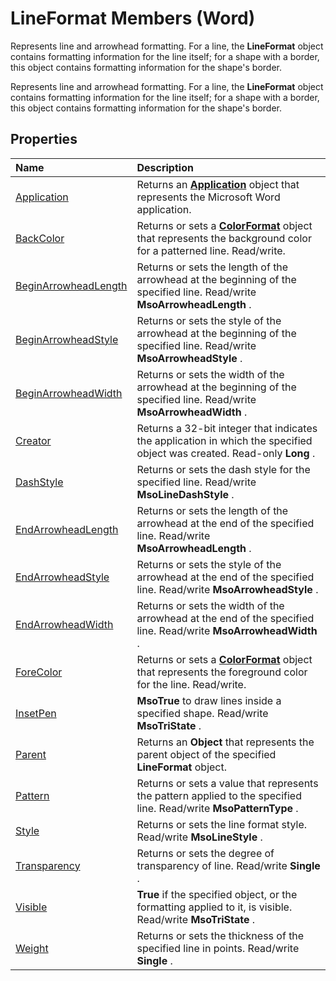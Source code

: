 
# LineFormat Members (Word)
Represents line and arrowhead formatting. For a line, the  **LineFormat** object contains formatting information for the line itself; for a shape with a border, this object contains formatting information for the shape's border.

Represents line and arrowhead formatting. For a line, the  **LineFormat** object contains formatting information for the line itself; for a shape with a border, this object contains formatting information for the shape's border.


## Properties



|**Name**|**Description**|
|:-----|:-----|
|[Application](b06b47c3-486c-2f1d-a166-34bcd89be05d.md)|Returns an  **[Application](d1cf6f8f-4e88-bf01-93b4-90a83f79cb44.md)** object that represents the Microsoft Word application.|
|[BackColor](30c282ca-f20b-9d20-8e6c-6f2c37d0cd7b.md)|Returns or sets a  **[ColorFormat](5f12793f-d847-ecf2-6cf6-39387f7f0b28.md)** object that represents the background color for a patterned line. Read/write.|
|[BeginArrowheadLength](e2bcb274-001e-69a8-35de-009193dcc117.md)|Returns or sets the length of the arrowhead at the beginning of the specified line. Read/write  **MsoArrowheadLength** .|
|[BeginArrowheadStyle](16aa1b91-5126-bbe5-be7d-ce26245f50a2.md)|Returns or sets the style of the arrowhead at the beginning of the specified line. Read/write  **MsoArrowheadStyle** .|
|[BeginArrowheadWidth](f15fdfd3-dd6c-a47e-8fad-ee8367c72341.md)|Returns or sets the width of the arrowhead at the beginning of the specified line. Read/write  **MsoArrowheadWidth** .|
|[Creator](6602d5e5-6747-020d-cbbc-45caae348910.md)|Returns a 32-bit integer that indicates the application in which the specified object was created. Read-only  **Long** .|
|[DashStyle](1dd61d77-d7fc-cb8d-5d44-38aca7073a68.md)|Returns or sets the dash style for the specified line. Read/write  **MsoLineDashStyle** .|
|[EndArrowheadLength](70aa1917-01ed-8a1c-a910-bb7f1175fd52.md)|Returns or sets the length of the arrowhead at the end of the specified line. Read/write  **MsoArrowheadLength** .|
|[EndArrowheadStyle](8893f334-4da7-ec32-f3e6-268706e3ca84.md)|Returns or sets the style of the arrowhead at the end of the specified line. Read/write  **MsoArrowheadStyle** .|
|[EndArrowheadWidth](01d77438-aa35-983b-7d93-a88e135d1820.md)|Returns or sets the width of the arrowhead at the end of the specified line. Read/write  **MsoArrowheadWidth** .|
|[ForeColor](16f8ddbe-21d8-4c09-ac54-feeb8f71146b.md)|Returns or sets a  **[ColorFormat](5f12793f-d847-ecf2-6cf6-39387f7f0b28.md)** object that represents the foreground color for the line. Read/write.|
|[InsetPen](6dd5a7b7-bb43-2781-98cc-137537346390.md)| **MsoTrue** to draw lines inside a specified shape. Read/write **MsoTriState** .|
|[Parent](c146b846-25a7-add1-cbde-5b3b4cf87986.md)|Returns an  **Object** that represents the parent object of the specified **LineFormat** object.|
|[Pattern](6aa5b1e1-813c-bf03-aafa-7ef2aacbe51e.md)|Returns or sets a value that represents the pattern applied to the specified line. Read/write  **MsoPatternType** .|
|[Style](707056e1-eec1-41e9-60c8-1be0c18a36eb.md)|Returns or sets the line format style. Read/write  **MsoLineStyle** .|
|[Transparency](c9b3adcb-c884-cfd1-6500-f430fdf86423.md)|Returns or sets the degree of transparency of line. Read/write  **Single** .|
|[Visible](728c3146-6c7b-730c-aed0-c263481c374a.md)| **True** if the specified object, or the formatting applied to it, is visible. Read/write **MsoTriState** .|
|[Weight](81439a12-175e-9ea6-7fd8-ee4207a23752.md)|Returns or sets the thickness of the specified line in points. Read/write  **Single** .|
